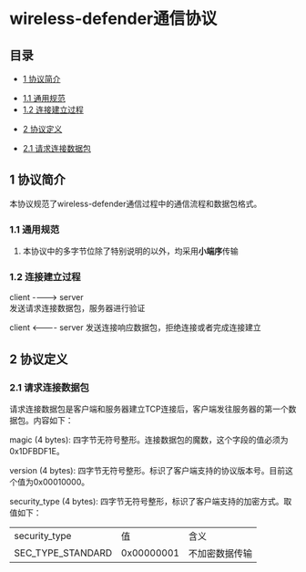 # wireless-defender通信协议

## 目录
* [1 协议简介](#introduction)
 - [1.1 通用规范](#common-specification)
 - [1.2 连接建立过程](#connection-sequence)
* [2 协议定义](#protocol-definition)
 - [2.1 请求连接数据包](#connection-request-packet)

<a name="introduction"></a>
## 1 协议简介
本协议规范了wireless-defender通信过程中的通信流程和数据包格式。

<a name="common-specification"></a>
### 1.1 通用规范
1. 本协议中的多字节位除了特别说明的以外，均采用**小端序**传输

<a name="connection-sequence"></a>
### 1.2 连接建立过程
client        ---->        server  
发送请求连接数据包，服务器进行验证

client        <----        server
发送连接响应数据包，拒绝连接或者完成连接建立


<a name="protocol-definition"></a>
## 2 协议定义

<a name="connection-request-packet"></a>
### 2.1 请求连接数据包
请求连接数据包是客户端和服务器建立TCP连接后，客户端发往服务器的第一个数据包。内容如下：

magic (4 bytes): 四字节无符号整形。连接数据包的魔数，这个字段的值必须为0x1DFBDF1E。

version (4 bytes): 四字节无符号整形。标识了客户端支持的协议版本号。目前这个值为0x00010000。

security_type (4 bytes): 四字节无符号整形，标识了客户端支持的加密方式。取值如下：

<table>
	<tr>
		<td>security_type</td>
		<td>&#20540;</td>
		<td>&#21547;&#20041;</td>
	</tr>
	<tr>
		<td>SEC_TYPE_STANDARD</td>
		<td>0x00000001</td>
		<td>&#19981;&#21152;&#23494;&#25968;&#25454;&#20256;&#36755;</td>
	</tr>
</table>
